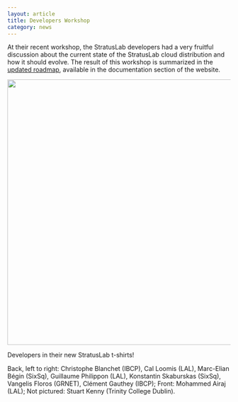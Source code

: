 ```yaml
---
layout: article
title: Developers Workshop
category: news
---
```


At their recent workshop, the StratusLab developers had a very
fruitful discussion about the current state of the StratusLab cloud
distribution and how it should evolve.  The result of this workshop is
summarized in the [updated roadmap][roadmap], available in the
documentation section of the website.

<img width="600px" src="http://stratuslab.eu/img/developers-orsay.jpg"/>

Developers in their new StratusLab t-shirts!

Back, left to right: Christophe Blanchet (IBCP), Cal Loomis (LAL),
Marc-Elian B&eacute;gin (SixSq), Guillaume Philippon (LAL), Konstantin
Skaburskas (SixSq), Vangelis Floros (GRNET), Cl&eacute;ment Gauthey
(IBCP); Front: Mohammed Airaj (LAL); Not pictured: Stuart Kenny
(Trinity College Dublin).


[roadmap]: http://stratuslab.eu/documentation/2013/03/25/docs-roadmap.html
